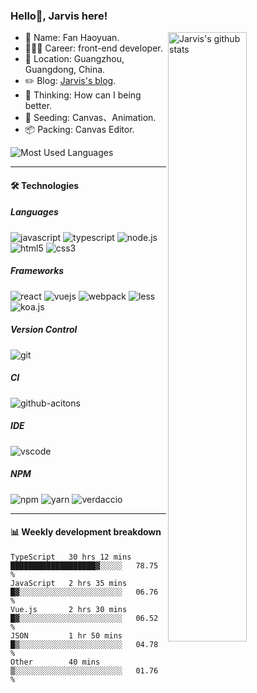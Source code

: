 ### Hello👋, Jarvis here!

 <img src="https://github-readme-stats.vercel.app/api?username=fanhaoyuan&show_icons=true&count_private=true&include_all_commits=true" align="right" alt="Jarvis's github stats" width="50%" >

-  👨 Name: Fan Haoyuan.
-  👨🏽‍💻 Career: front-end developer.
-  📍 Location: Guangzhou, Guangdong, China.
-  ✏️ Blog: [Jarvis's blog](https://fanhaoyuan.github.io).
-  🤔 Thinking: How can I being better.
-  🌱 Seeding: Canvas、Animation.
-  📦 Packing: Canvas Editor.

<img src="https://github-readme-stats.vercel.app/api/top-langs/?username=fanhaoyuan&card_width=854" alt="Most Used Languages"/>

---

####  🛠 Technologies

##### Languages

<span>
<img src="https://img.shields.io/badge/javascript%20-%23323330.svg?&style=for-the-badge&logo=javascript&logoColor=%23F7DF1E" alt="javascript"/>
</span>
<span>
<img src="https://img.shields.io/badge/typescript%20-%23007ACC.svg?&style=for-the-badge&logo=typescript&logoColor=white" alt="typescript" />
</span>
<span>
<img src="https://img.shields.io/badge/node.js%20-%2343853D.svg?&style=for-the-badge&logo=node.js&logoColor=white" alt="node.js"/>
</span>
<span>
<img src="https://img.shields.io/badge/html5%20-%23E34F26.svg?&style=for-the-badge&logo=html5&logoColor=white" alt="html5"/>
</span>
<span>
<img src="https://img.shields.io/badge/css3%20-%231572B6.svg?&style=for-the-badge&logo=css3&logoColor=white" alt="css3" />
</span>
<br>

##### Frameworks
<span>
<img src="https://img.shields.io/badge/react%20-%2320232a.svg?&style=for-the-badge&logo=react&logoColor=%2361DAFB" alt="react" />
</span>
<span>
<img src="https://img.shields.io/badge/vuejs%20-%2335495e.svg?&style=for-the-badge&logo=vue.js&logoColor=%234FC08D" alt="vuejs"/>
</span>
<span>
<img src="https://img.shields.io/badge/webpack%20-%238DD6F9.svg?&style=for-the-badge&logo=webpack&logoColor=black" alt="webpack"/>
</span>
<span>
<img src="https://img.shields.io/badge/less%20-%232671E5.svg?&style=for-the-badge&color=lightgrey" alt="less" />
</span>
<span>
<img src="https://img.shields.io/badge/koa.js%20-%232671E5.svg?&style=for-the-badge&color=black" alt="koa.js"/>
</span>

##### Version Control
<span>
<img src="https://img.shields.io/badge/git%20-%23F05033.svg?&style=for-the-badge&logo=git&logoColor=white" alt="git" />
</span>

##### CI
<span>
<img src="https://img.shields.io/badge/github%20actions%20-%232671E5.svg?&style=for-the-badge&logo=github%20actions&logoColor=white" alt="github-acitons"/>
</span>

##### IDE
<span>
<img src="https://img.shields.io/badge/vscode%20-%232671E5.svg?&style=for-the-badge&color=blue" alt="vscode" />
</span>

##### NPM
<span>
<img src="https://img.shields.io/badge/npm%20-%23267114.svg?&style=for-the-badge&logo=npm&color=EA2039" alt="npm" />
</span>
<span>
<img src="https://img.shields.io/badge/yarn%20-%23267114.svg?&style=for-the-badge&logo=yarn&logoColor=white&color=2188b6" alt="yarn" />
</span>
<span>
<img src="https://img.shields.io/badge/verdaccio%20-%23267114.svg?&style=for-the-badge&color=4b5e40" alt="verdaccio" />
</span>

---

#### 📊 Weekly development breakdown

<!--START_SECTION:waka-->
```text
TypeScript   30 hrs 12 mins  ███████████████████▓░░░░░   78.75 % 
JavaScript   2 hrs 35 mins   █▓░░░░░░░░░░░░░░░░░░░░░░░   06.76 % 
Vue.js       2 hrs 30 mins   █▓░░░░░░░░░░░░░░░░░░░░░░░   06.52 % 
JSON         1 hr 50 mins    █▒░░░░░░░░░░░░░░░░░░░░░░░   04.78 % 
Other        40 mins         ▒░░░░░░░░░░░░░░░░░░░░░░░░   01.76 % 
```
<!--END_SECTION:waka-->